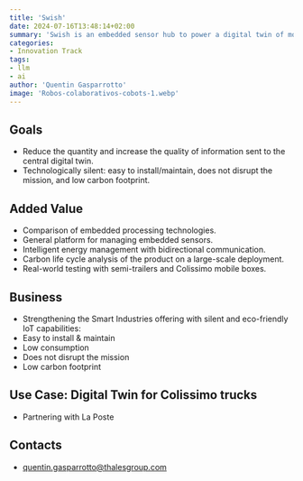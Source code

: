 ```yaml
---
title: 'Swish'
date: 2024-07-16T13:48:14+02:00
summary: 'Swish is an embedded sensor hub to power a digital twin of mobile systems. Siwsh is easy to install and maintain, silent (does not disrupt the missionà, and has a low carbon footprint.'
categories:
- Innovation Track
tags:
- llm
- ai
author: 'Quentin Gasparrotto'
image: 'Robos-colaborativos-cobots-1.webp'
---
```


## Goals

- Reduce the quantity and increase the quality of information sent to the central digital twin.
- Technologically silent: easy to install/maintain, does not disrupt the mission, and low carbon footprint.

## Added Value

- Comparison of embedded processing technologies.
- General platform for managing embedded sensors.
- Intelligent energy management with bidirectional communication.
- Carbon life cycle analysis of the product on a large-scale deployment.
- Real-world testing with semi-trailers and Colissimo mobile boxes.

## Business

- Strengthening the Smart Industries offering with silent and eco-friendly IoT capabilities:
- Easy to install & maintain
- Low consumption
- Does not disrupt the mission
- Low carbon footprint

## Use Case: Digital Twin for Colissimo trucks

- Partnering with La Poste

## Contacts

- quentin.gasparrotto@thalesgroup.com

